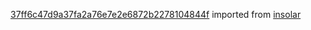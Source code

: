 [37ff6c47d9a37fa2a76e7e2e6872b2278104844f](https://github.com/insolar/insolar/commit/37ff6c47d9a37fa2a76e7e2e6872b2278104844f) imported from [insolar](https://github.com/insolar/insolar)
